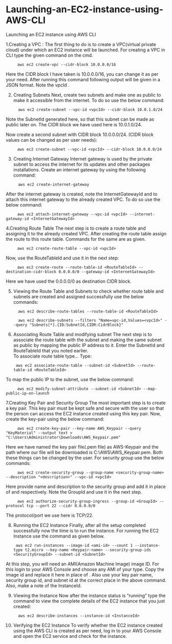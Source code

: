 # Launching-an-EC2-instance-using-AWS-CLI
Launching an EC2 instance using AWS CLI

1.Creating a VPC : The first thing to do is to create a VPC(virtual private cloud) under which an EC2 instance will be launched. For creating a VPC in CLI type the given command on the cmd.
 
         aws ec2 create-vpc --cidr-block 10.0.0.0/16
  
  
 Here the CIDR block I have taken is 10.0.0.0/16, you can change it as per your need. After running this command following output will be given in a JSON format. Note the vpcId . 

2. Creating Subnets
 Next, create two subnets and make one as public to make it accessible from the internet. To do so use the below command:
 
         aws ec2 create-subnet --vpc-id <vpcId> --cidr-block 10.0.1.0/24
  
 Note the SubnetId generated here, so that this subnet can be made as public later on. The CIDR block we have used here is 10.0.1.0/24.  

 Now create a second subnet with CIDR block 10.0.0.0/24. (CIDR block values can be changed as per user needs):
 
         aws ec2 create-subnet --vpc-id <vpcId> --cidr-block 10.0.0.0/24
		 
3. Creating Internet Gateway
 Internet gateway is used by the private subnet to access the internet for its updates and other packages installations. Create an internet gateway by using the following command:
 
         aws ec2 create-internet-gateway
         
 After the internet gateway is created, note the InternetGatewayId and to attach this internet gateway to the already created VPC. To do so use the below command:
 
         aws ec2 attach-internet-gateway --vpc-id <vpcId> --internet-gateway-id <InternetGatewayId>
		 
4.Creating Route Table
 The next step is to create a route table and assigning it to the already created VPC. After creating the route table assign the route to this route table. Commands for the same are as given.
 
         aws ec2 create-route-table --vpc-id <vpcId>
		
 Now, use the RouteTableId and use it in the next step:
 
         aws ec2 create-route --route-table-id <RouteTableId> --destination-cidr-block 0.0.0.0/0 --gateway-id <InternetGatewayId>
		 
 Here we have used the 0.0.0.0/0 as destination CIDR block.
 
5. Viewing the Route Table and Subnets to check whether route table and subnets are created and assigned successfully use the below commands:

         aws ec2 describe-route-tables --route-table-id <RouteTableId>
		 
         aws ec2 describe-subnets --filters "Name=vpc-id,Values=<vpcId>" --query "Subnets[*].{ID:SubnetId,CIDR:CidrBlock}"
		 
		 
6.  Associating Route Table and modifying subnet 
 The next step is to associate the route table with the subnet and making the same subnet as public by mapping the public IP address to it. Enter the SubnetId and RouteTableId that you noted earlier.  
 To associate route table type…
 Type:

         aws ec2 associate-route-table --subnet-id <SubnetId> --route-table-id <RouteTableId>


 To map the public IP to the subnet, use the below command:

         aws ec2 modify-subnet-attribute --subnet-id <SubnetId> --map-public-ip-on-launch	


7.Creating Key Pair and Security Group
 The most important step is to create a key pair. This key pair must be kept safe and secure with the user so that the person can access the EC2 instance created using this key pair.
 Now, create the key-pair using the below command:

         aws ec2 create-key-pair --key-name AWS_Keypair --query "KeyMaterial" --output text > "C:\Users\Administrator\Downloads\AWS_Keypair.pem"
		 
 Here we have named the key pair file(.pem file) as AWS-Keypair and the path where our file will be downloaded is C:\AWS\AWS_Keypair.pem. Both these things can be changed by the user.
 For security group use the below commands:

         aws ec2 create-security-group --group-name <security-group-name> --description "<description>" --vpc-id <vpcId>

 Here provide name and description to the security group and add it in place of <security-group-name> and <description> respectively. Note the GroupId and use it in the next step.

         aws ec2 authorize-security-group-ingress --group-id <GroupId> --protocol tcp --port 22 --cidr 0.0.0.0/0
         
 The protocol/port we use here is TCP/22.

8.  Running the EC2 Instance
 Finally, after all the setup completed successfully now the time is to run the instance. For running the EC2 Instance use the command as given below.
 
         aws ec2 run-instances --image-id <ami-id> --count 1 --instance-type t2.micro --key-name <Keypair-name> --security-group-ids <SecurityGroupId> --subnet-id <SubnetId>
		 
 At this step, you will need an AMI(Amazon Machine Image) image ID. For this login to your AWS Console and choose any AMI of your type. Copy the image id and replace it here in place of <ami-id>.
 Also use your key pair name, security group id, and subnet id at the correct place in the above command. Also, make a note of the InstanceId.
 
9. Viewing the Instance
 Now after the instance status is “running” type the command to view the complete details of the EC2 instance that you just created: 
 
         aws ec2 describe-instances --instance-id <InstanceId>
		 
		 
10. Verifying the EC2 Instance 
 To verify whether the EC2 instance created using the AWS CLI is created as per need, log in to your AWS Console and open the EC2 service and check for the instance.
